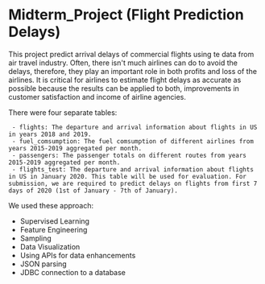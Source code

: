 # Midterm_Project (Flight Prediction Delays)

This project predict arrival delays of commercial flights using te data from air travel industry. Often, there isn't much airlines can do to avoid the delays, therefore, they play an important role in both profits and loss of the airlines. 
It is critical for airlines to estimate flight delays as accurate as possible because the results can be applied to both, 
improvements in customer satisfaction and income of airline agencies.

There were four separate tables:

     - flights: The departure and arrival information about flights in US in years 2018 and 2019.
     - fuel_comsumption: The fuel comsumption of different airlines from years 2015-2019 aggregated per month.
     - passengers: The passenger totals on different routes from years 2015-2019 aggregated per month.
     - flights_test: The departure and arrival information about flights in US in January 2020. This table will be used for evaluation. For submission, we are required to predict delays on flights from first 7 days of 2020 (1st of January - 7th of January). 

We used these approach: 
 - Supervised Learning
 - Feature Engineering
 - Sampling
 - Data Visualization
 - Using APIs for data enhancements
 - JSON parsing
 - JDBC connection to a database 
